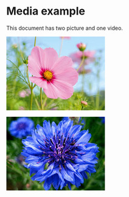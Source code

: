 # Media example

This document has two picture and one video.

![Pink Flower](assets/flower1.jpeg)

![Blue Flower](assets/flowerblue.jpeg)
